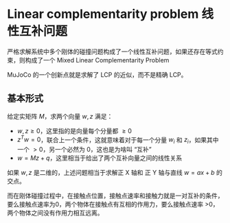 # Linear complementarity problem 线性互补问题
严格求解系统中多个刚体的碰撞问题构成了一个线性互补问题，如果还存在等式约束，则构成了一个 Mixed Linear Complementarity Problem

MuJoCo 的一个创新点就是求解了 LCP 的近似，而不是精确 LCP。

## 基本形式
给定实矩阵 $M$，求两个向量 $w,z$ 满足：
- $w,z\geq 0$，这里指的是向量每个分量都 $\geq 0$
- $z^Tw = 0$，联合上一个条件，这就意味着对于每一个分量 $w_i$ 和 $z_i$，如果其中一个 $>0$，另一个必然为 $0$，这也是为啥叫 “互补”
- $w = Mz+q$，这里相当于给出了两个互补向量之间的线性关系

如果 $w,z$ 是二维的，上述问题相当于求解正 X 轴和 正 Y 轴与直线 $w=ax+b$ 的交点。

而在刚体碰撞过程中，在接触点位置，接触点速率和接触力就是一对互补的条件，要么接触点速率为0，两个物体在接触点有互相的作用力，要么接触点速率 >0，两个物体之间没有作用力相互远离。